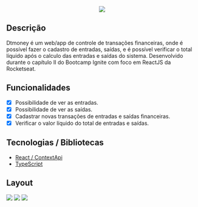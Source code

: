 <p align="center"><img src="https://i.imgur.com/uPw7ujs.png" justifyContent="center"></p>

## Descrição
Dtmoney é um web/app de controle de transações financeiras, onde é possível fazer o cadastro de entradas, saídas, e é possível verificar o total líquido após o calculo das entradas e saídas do sistema. Desenvolvido durante o capítulo II do Bootcamp Ignite com foco em ReactJS da Rocketseat.

## Funcionalidades
- [x] Possibilidade de ver as entradas.
- [x] Possibilidade de ver as saídas.
- [x] Cadastrar novas transações de entradas e saídas financeiras.
- [x] Verificar o valor líquido do total de entradas e saídas.

## Tecnologias / Bibliotecas
- [React / ContextApi](https://pt-br.reactjs.org/)
- [TypeScript](https://www.typescriptlang.org/)


## Layout
<img src="https://i.imgur.com/AmvK5Yl.png">
<img src="https://i.imgur.com/opGxb4J.png">
<img src="https://i.imgur.com/rn6FOHm.png">
